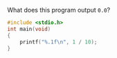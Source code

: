 What does this program output `0.0`?

```c
#include <stdio.h>
int main(void)
{
	printf("%.1f\n", 1 / 10);
}
```